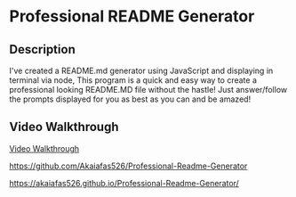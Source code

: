 # Professional README Generator


## Description

I've created a README.md generator using JavaScript and displaying in terminal via node, This program is a quick and easy way to create a professional looking README.MD file without the hastle! Just answer/follow the prompts displayed for you as best as you can and be amazed!


## Video Walkthrough

[Video Walkthrough](https://youtu.be/dH3Jni2A98Y)


https://github.com/Akaiafas526/Professional-Readme-Generator

https://akaiafas526.github.io/Professional-Readme-Generator/

  